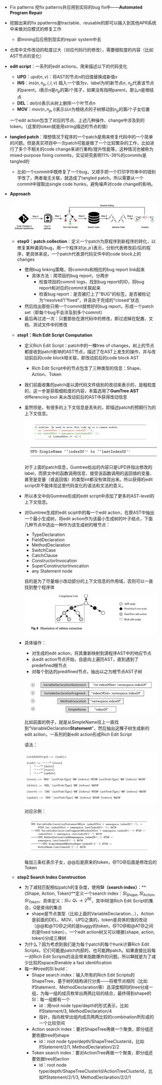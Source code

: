 - Fix patterns 挖fix patterns并应用到实际的bug fix中——**Automated Program Repair**
- 挖掘出来的fix ppatterns是tractable、reusable的即可以输入到其他APR系统中来做对应模式的修复工作
  - 即mining后应用到现实的repair system中去
- 仓库中文件改动的粒度过大（对应代码行的修改），需要细粒度的内容（比如AST节点的变化）



- **edit script**：一系列的edit actions，用来描述以下的代码变化

  - **UPD**：$upd(n, v)$：将AST的节点$n$的旧值替换成新值$v$
  - **INS**：$ins(n,n_p,i,l,v)$ 插入一个值为$v$、label为$l$的新节点$n$, $n_p$代表该节点的parent，$i$表示$n$是$n_p$的第$i$个孩子，如果没有指明parent，那么$n$是根结点
  - **DEL**：$del(n)$表示从树上删除一个叶节点$n$
  - **MOV**：$mov(n,n_p,i)$表示以$n$为根结点的子树移动到$n_p$的第$i$个子女位置

  一个edit action包含了对应的节点、上述几种操作、change中涉及到的token。（这里的token就是用string描述的节点的值）

- **tangled patch**：理想情况下程序的一个patch是用来修复代码中的一个简单的问题。但是真实项目中一次patch可能是做了一个比较繁杂的工作，比如进行了多个不相关的code change来进行重构/提升性能等。这种情况也被称为mixed-purpose fixing commits，实证研究表明11%-39%的commits是tangled的

  - 比如一个commit中既修复了一个bug，又顺手把一个打印字符串中的错别字改了，两者毫无关联，就造成了tangled patch。所以需要从一个commit中提取出single code hunks，避免噪声对code change的影响。



- **Approach**

  ![4](ref/4.png)

  - **step0：patch collection**：定义一个patch为原程序到新程序的转化，以修复某种漏洞/bug，用一个程序对$(p,p^{'})$表示，分别代表修改前/后的程序，更具体来说，一个patch代表源代码文件中的code block上的changes

    - 使用bug linking策略，将commits和相应的bug report link起来
      - 具体方法：爬项目的bug report，分两步
        - 检查项目的commit logs，找到bug report的ID，将bug report和对应的commit关联起来
        - 检查bug report：是否被打上了“BUG”的标签，是否被标记为“resolved”/“fixed”，并且处于完成的“closed”状态
    - 然后找出那些只用一个commit就修好的bug report，形成一个patch set（即每个bug不会涉及到多个commit）
    - 最后再过滤一次：只要那些在源代码中的修改，即过滤掉在配置、文档、测试文件中的修改

  - **step1：Rich Edit Script Computation**

    - 定义Rich Edit Script：patch中的一棵tree of changes，树上的节点都是收到patch影响的AST节点，描述了在AST上发生的操作，并与改动前后的code block相关联，即改动前后的code block AST

      - Rich Edit Script中的节点包含了三种类型的信息：Shape、Action、Token

    - 我们前面收集的patch是以源代码文件级别的改动来表示的，是粗粒度的，这一步是获取细粒度的内容，本篇选用了**GumTree AST** differencing tool 来从改动前后的AST中获得改动信息

    - 虽然但是，有很多的上下文信息是丢失的，即描述patch的预期行为的上下文信息。

      ![5](ref/5.png)

      ![6](ref/6.png)

      对于上面的patch信息，Gumtree给出的内容只是UPD并指出修改的label，而原文中的函数调用信息、接受该函数调用的返回值的变量、甚至是变量（或返回值）的类型int都没有体现出来。所以获得的edit script并不能体现这里代码变化的语法和文法的意义。

    - 所以本文中向Gumtree形成的edit script中添加了更多的AST-level的上下文信息。

    - 对Gumtree生成的edit scipt中的每一个edit action，在原AST中抽出一个最小生成树，将edit action作为该最小生成树的叶子结点，下面几种节点中选出一种作为该生成树的根节点：

      - TypeDeclaration
      - FieldDeclaration
      - MethodDeclaration
      - SwitchCase
      - CatchClause
      - ConstructorInvocation
      - SuperConstructorInvocation
      - any Statement node

      目的是为了尽量缩小改动部分的上下文信息的作用域，否则可以一直找到整个程序体

      ![7](ref/7.png)

    - 具体操作：

      - 对生成的edit action，将其重新映射到源程序AST中的响应节点
      - 从edit action节点开始，自底向上遍历AST，直到遇到了predefined根节点
      - 对每个到达的predifined节点，抽出以之为根节点AST子树

      ![8](ref/8.png)

      比如前面的例子，就是从SimpleName往上一直找到“VariableDeclaration**Statement**”，然后抽出这棵子树生成新的edit action，一系列的新edit action形成Rich Edit Script

      语法：

      ![9](ref/9.png)

      对应示例：

      ![10](ref/10.png)

      每加三条杠表示子女，@@后是原来的token，@TO@后面是修改后的Token

  - **step2 Search Index Construction**

    - 为了减轻匹配相似patch的复杂度，使用**SI（search index）**：**{Shape, Action, Token}**定义一个search index：$SI_{Shape},SI_{Action},SI_{Token}$，具体定义：$SI_*:\ Q_*\rightarrow 2^{RE}$，其中$RE$是Rich Edit Script的集合，$Q$是查询的集合
      - shape是节点类型（比如上面的VariableDeclaration...），Action是前面的DEL、MOV、UPD之类的，token是具体的值的改动（@@和@TO@之间的是buggy的token，@TO@和@AT@之间的是fixed token），一个edit action树又可以根据{shape, action, token}分成三棵树
    - 为什么？因为考虑到我们是为每个patch的每个hunk计算Rich Edit Scripts，它们可能是patch内部的，也可能跨patch。如果直接比较每一对Rich Edit Scripts的话会带来指数爆炸的问题。所以**SI**就是为了减少比较的space并enable a fast identification
    - 每一种tree的SI build：
      - Shape search index：输入所有的Rich Edit Scripts的ShapeTree，基于树的结构进行分类——将根节点相同（比如IfStatement、MethodDeclaration等）且深度相同的tree分成一组，为每一组的成员枚举出两两比较的结合，最终得到shape的SI：每一组都有一个
        - id：用root node type/depth的形式表示，比如IfStatement/3, MethodDeclaration/4
        - 指针，指向枚举出组内成员两两比较的combination所形成的一个比较空间
      - Action search index：要对ShapeTree再做一个聚类，即分组还要依据tree的shape
        - id：root node type/depth/ShapeTreeClusterId，比如IfStatement/2/1, MethodDeclaration/2/2
      - Token search index：要对ActionTree再做一个聚类，即分组还要依据tree的action
        - id：root node type/depth/ShapeTreeClusterId/ActionTreeClusterId，比如IfStatement/2/1/3, MethodDeclaration/2/2/1



